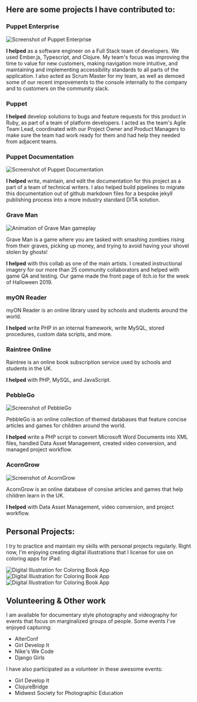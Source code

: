 ## Here are some projects I have contributed to:

### Puppet Enterprise

![Screenshot of Puppet Enterprise](images/PuppetEnterprise.jpg "Screenshot of Puppet Enterprise")

**I helped** as a software engineer on a Full Stack team of developers. We used Ember.js, Typescript, and Clojure. My team's focus was improving the time to value for new customers, making navigation more intuitive, and maintaining and implementing accessibility standards to all parts of the application. I also acted as Scrum Master for my team, as well as demoed some of our recent improvements to the console internally to the company and to customers on the community slack.

### Puppet

**I helped** develop solutions to bugs and feature requests for this product in Ruby, as part of a team of platform developers. I acted as the team's Agile Team Lead, coordinated with our Project Owner and Product Managers to make sure the team had work ready for them and had help they needed from adjacent teams.

### Puppet Documentation

![Screenshot of Puppet Documentation](images/PuppetDocs.png "Screenshot of Puppet Documentation")

**I helped** write, maintain, and edit the documentation for this project as a part of a team of technical writers. I also helped build pipelines to migrate this documentation out of github markdown files for a bespoke jekyll publishing process into a more industry standard DITA solution.

### Grave Man

![Animation of Grave Man gameplay](images/GraveMan.gif "Animation of Grave Man gameplay")

Grave Man is a game where you are tasked with smashing zombies rising from their graves, picking up money, and trying to avoid having your shovel stolen by ghosts!

**I helped** with this collab as one of the main artists. I created instructional imagery for our more than 25 community collaborators and helped with game QA and testing. Our game made the front page of itch.io for the week of Halloween 2019.  

### myON Reader

myON Reader is an online library used by schools and students around the world.

**I helped** write PHP in an internal framework, write MySQL, stored procedures, custom data scripts, and more.

### Raintree Online

Raintree is an online book subscription service used by schools and students in the UK.

**I helped** with PHP, MySQL, and JavaScript.

### PebbleGo

![Screenshot of PebbleGo](images/PebbleGo.png "Screenshot of PebbleGo")

PebbleGo is an online collection of themed databases that feature concise articles and games for children around the world.

**I helped** write a PHP script to convert Microsoft Word Documents into XML files, handled Data Asset Management, created video conversion, and managed project workflow.

### AcornGrow

![Screenshot of AcornGrow](images/acorngrow.jpg "Screenshot of AcornGrow")

AcornGrow is an online database of consise articles and games that help children learn in the UK.

**I helped** with Data Asset Management, video conversion, and project workflow.

## Personal Projects:

I try to practice and maintain my skills with personal projects regularly. Right now, I'm enjoying creating digital illustrations that I license for use on coloring apps for iPad:

![Digital Illustration for Coloring Book App](images/galacticcats.PNG "Digital Illustration for Coloring Book App")![Digital Illustration for Coloring Book App](images/fruitillustration.PNG "Digital Illustration for Coloring Book App")![Digital Illustration for Coloring Book App](images/lovegrows.PNG "Digital Illustration for Coloring Book App")

## Volunteering & Other work

I am available for documentary style photography and videography for events that focus on marginalized groups of people. Some events I've enjoyed capturing:

* AlterConf
* Girl Develop It
* Nike's We Code
* Django Girls

I have also participated as a volunteer in these awesome events:

* Girl Develop It
* ClojureBridge
* Midwest Society for Photographic Education